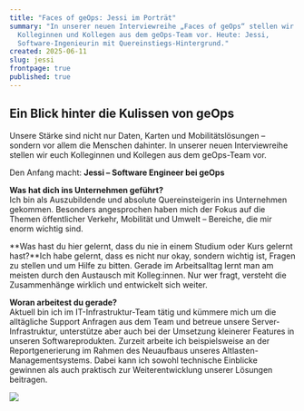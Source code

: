 ```yaml
---
title: "Faces of geOps: Jessi im Porträt"
summary: "In unserer neuen Interviewreihe „Faces of geOps“ stellen wir euch
  Kolleginnen und Kollegen aus dem geOps-Team vor. Heute: Jessi,
  Software-Ingenieurin mit Quereinstiegs-Hintergrund."
created: 2025-06-11
slug: jessi
frontpage: true
published: true
---
```

## **Ein Blick hinter die Kulissen von geOps**

Unsere Stärke sind nicht nur Daten, Karten und Mobilitätslösungen – sondern vor allem die Menschen dahinter. In unserer neuen Interviewreihe stellen wir euch Kolleginnen und Kollegen aus dem geOps-Team vor.

Den Anfang macht: **Jessi – Software Engineer bei geOps** 

**Was hat dich ins Unternehmen geführt?**\
Ich bin als Auszubildende und absolute Quereinsteigerin ins Unternehmen gekommen. Besonders angesprochen haben mich der Fokus auf die Themen öffentlicher Verkehr, Mobilität und Umwelt – Bereiche, die mir enorm wichtig sind. 

**Was hast du hier gelernt, dass du nie in einem Studium oder Kurs gelernt hast?**Ich habe gelernt, dass es nicht nur okay, sondern wichtig ist, Fragen zu stellen und um Hilfe zu bitten. Gerade im Arbeitsalltag lernt man am meisten durch den Austausch mit Kolleg:innen. Nur wer fragt, versteht die Zusammenhänge wirklich und entwickelt sich weiter.

**Woran arbeitest du gerade?**\
Aktuell bin ich im IT-Infrastruktur-Team tätig und kümmere mich um die alltägliche Support Anfragen aus dem Team und betreue unsere Server-Infrastruktur, unterstütze aber auch bei der Umsetzung kleinerer Features in unseren Softwareprodukten. Zurzeit arbeite ich beispielsweise an der Reportgenerierung im Rahmen des Neuaufbaus unseres Altlasten-Managementsystems. Dabei kann ich sowohl technische Einblicke gewinnen als auch praktisch zur Weiterentwicklung unserer Lösungen beitragen.

![](/images/blog/faces-of-geops-a-portrait-of-jessi/testimonial-3-.png)